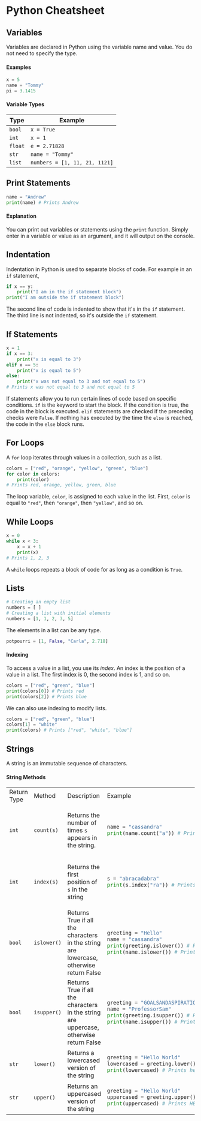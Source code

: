 # Python Cheatsheet
## Variables
Variables are declared in Python using the variable name and value. You do not need to specify the type.
#### Examples
```py
x = 5
name = "Tommy"
pi = 3.1415
```
#### Variable Types

|Type|Example|
|-|-|
|`bool`|`x = True`|
| `int`|`x = 1`|
| `float`|`e = 2.71828`|
|`str`|`name = "Tommy"`|
|`list`|`numbers = [1, 11, 21, 1121]`|

## Print Statements
```py
name = "Andrew"
print(name) # Prints Andrew
```

#### Explanation
You can print out variables or statements using the `print` function. Simply enter in a variable or value as an argument, and it will output on the console.

## Indentation
Indentation in Python is used to separate blocks of code. For example in an `if` statement,
```py
if x == y:
    print("I am in the if statement block")
print("I am outside the if statement block")
```
The second line of code is indented to show that it's in the `if` statement. The third line is not indented, so it's outside the `if` statement.
## If Statements
```py
x = 1
if x == 3:
    print("x is equal to 3")
elif x == 5:
    print("x is equal to 5")
else:
    print("x was not equal to 3 and not equal to 5")
# Prints x was not equal to 3 and not equal to 5
```
If statements allow you to run certain lines of code based on specific conditions. `if` is the keyword to start the block. If the condition is true, the code in the block is executed. `elif` statements are checked if the preceding checks were `False`. If nothing has executed by the time the `else` is reached, the code in the `else` block runs.

## For Loops
A `for` loop iterates through values in a collection, such as a list.
```py
colors = ["red", "orange", "yellow", "green", "blue"]
for color in colors:
    print(color)
# Prints red, orange, yellow, green, blue
```
The loop variable, `color`, is assigned to each value in the list. First, `color` is equal to `"red"`, then `"orange"`, then `"yellow"`, and so on.
## While Loops
```py
x = 0
while x < 3:
    x = x + 1
    print(x)
# Prints 1, 2, 3
```
A `while` loops repeats a block of code for as long as a condition is `True`.
## Lists
```py
# Creating an empty list
numbers = [ ]
# Creating a list with initial elements
numbers = [1, 1, 2, 3, 5]
```
The elements in a list can be any type.
```py
potpourri = [1, False, "Carla", 2.718]
```
#### Indexing
To access a value in a list, you use its *index*. An index is the position of a value in a list. The first index is 0, the second index is 1, and so on.
```py
colors = ["red", "green", "blue"]
print(colors[0]) # Prints red
print(colors[2]) # Prints blue
```
We can also use indexing to modify lists.
```py
colors = ["red", "green", "blue"]
colors[1] = "white"
print(colors) # Prints ["red", "white", "blue"]
```

## Strings
A string is an immutable sequence of characters.

#### String Methods
<table>
<tr>
<td>Return Type</td><td>Method</td><td>Description</td><td>Example</td>
</tr>
<tr>
<td>

`int`

</td>
<td>

`count(s)`

</td>
<td>

Returns the number of times `s` appears in the string.

</td>
<td>

```py
name = "cassandra"
print(name.count("a")) # Prints 3
```

</td>
</tr>
<tr>
<td>

`int`

</td>
<td>

`index(s)`

</td>
<td>

Returns the first position of `s` in the string

</td>
<td>

```py
s = "abracadabra"
print(s.index("ra")) # Prints 2
```

</td>
</tr>
<tr>
<td>

`bool`

</td>
<td>

`islower()`
    
</td>
<td>Returns True if all the characters in the string are lowercase, otherwise return False</td>
<td>
    
```py
greeting = "Hello"
name = "cassandra"
print(greeting.islower()) # Prints False
print(name.islower()) # Prints True
```
    
</td>
</tr>
<tr>
<td>

`bool`

</td>
<td>

`isupper()`
    
</td>
<td>Returns True if all the characters in the string are uppercase, otherwise return False</td>
<td>
    
```py
greeting = "GOALSANDASPIRATIONS"
name = "ProfessorSam"
print(greeting.isupper()) # Prints True
print(name.isupper()) # Prints False
```
    
</td>
</tr>
<tr>
<td>

`str`

</td>
<td>

`lower()`
    
</td>
<td>Returns a lowercased version of the string</td>
<td>
    
```py
greeting = "Hello World"
lowercased = greeting.lower()
print(lowercased) # Prints hello world
```
    
</td>
</tr>
<tr>
<td>

`str`

</td>
<td>

`upper()`
    
</td>
<td>Returns an uppercased version of the string</td>
<td>
    
```py
greeting = "Hello World"
uppercased = greeting.upper()
print(uppercased) # Prints HELLO WORLD
```
    
</td>
</tr>
</table>
